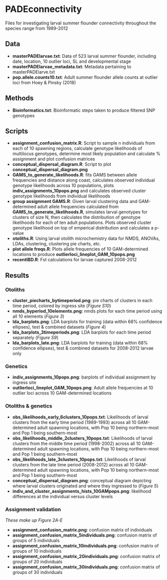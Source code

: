 # PADEconnectivity
Files for investigating larval summer flounder connectivity throughout the species range from 1989-2012

## Data
* **masterPADElarvae.txt**: Data of 523 larval summer flounder, including date, location, 10 outlier loci, SL and developmental stage
* **masterPADElarvae_metadata.txt**: Metadata pertaining to masterPADElarve.txt
* **pop.allele.counts10.txt**: Adult summer flounder allele counts at outlier loci from Hoey & Pinsky (2018)

## Methods
* **Bioinformatics.txt**: Bioinformatic steps taken to produce filtered SNP genotypes

## Scripts
* **assignment_confusion_matrix.R**: Script to sample n individuals from each of 10 spawning regions, calculate genotype likelihoods of multilocus genotypes, determine most likely population and calculate % assignment and plot confusion matrices
* **conceptual_dispersal_diagram.R**: Script to plot **conceptual_dispersal_diagram.png**
* **GAMS_to_generate_likelihoods.R**: fits GAMS between allele frequencies and distance along coast, calculates observed individual genotype likelihoods across 10 populations, plots **indiv_assignments_10pops.png** and calculates observed cluster genotype likelihoods from individual likelihoods
* **group assignment GAMS.R**: Given larval clustering data and GAM-determined adult allele frequencies calculated from **GAMS_to_generate_likelihoods.R**, simulates larval genotypes for clusters of size N, then calculates the distribution of genotype likelihoods for each of ten adult populations. Plots observed cluster genotype likelihood on top of emperical distribution and calculates a p-value
* **otoliths.R**: Using larval otolith microchemistry data for NMDS, ANOVAs, LDAs, clustering, clustering pie charts, etc.
* **plot allele freqs.R**: Plots allele frequencies of 10 GAM-determined locations to produce **outlierloci_lineplot_GAM_10pops.png**
* **recentIBD.R**: Fst calculations for larvae captured 2008-2012

## Results
### Otoliths
* **cluster_piecharts_bytimeperiod.png**: pie charts of clusters in each time period, colored by ingress site (_Figure S10_)
* **nmds_byperiod_10elements.png**: nmds plots for each time period using all 10 elements (_Figure 3_)
* **lda_barplots.png**: LDA barplots for training (data within 68% confidence ellipses), test & combined datasets (_Figure 4_)
* **lda_barplots_3timeperiods.png**: LDA barplots for each time period separately (_Figure S9_)
* **lda_barplots_late.png**: LDA barplots for training (data within 68% confidence ellipses), test & combined datasets for 2008-2012 larvae only
### Genetics
* **indiv_assignments_10pops.png**: barplots of individual assignment by ingress site
* **outlierloci_lineplot_GAM_10pops.png**: Adult allele frequencies at 10 outlier loci across 10 GAM-determined locations
### Otoliths & genetics
* **obs_likelihoods_early_6clusters_10pops.txt**: Likelihoods of larval clusters from the early time period (1989-1993) across all 10 GAM-determined adult spawning locations, with Pop 10 being northern-most and Pop 1 being southern-most
* **obs_likelihoods_middle_2clusters_10pops.txt**: Likelihoods of larval clusters from the middle time period (1998-2002) across all 10 GAM-determined adult spawning locations, with Pop 10 being northern-most and Pop 1 being southern-most
* **obs_likelihoods_late_3clusters_10pops.txt**: Likelihoods of larval clusters from the late time period (2008-2012) across all 10 GAM-determined adult spawning locations, with Pop 10 being northern-most and Pop 1 being southern-most
* **conceptual_dispersal_diagram.png**: conceptual diagram depicting where larval clusters originated and where they ingressed to (_Figure 5_)
* **indiv_and_cluster_assignments_hists_10GAMpops.png**: likelihood differences at the individual versus cluster levels
### Assignment validation
_These make up Figure 2A-E_
* **assignment_confusion_matrix.png**: confusion matrix of individuals
* **assignment_confusion_matrix_5individuals.png**: confusion matrix of groups of 5 individuals
* **assignment_confusion_matrix_10individuals.png**: confusion matrix of groups of 10 individuals
* **assignment_confusion_matrix_20individuals.png**: confusion matrix of groups of 20 individuals
* **assignment_confusion_matrix_30individuals.png**: confusion matrix of groups of 30 individuals
